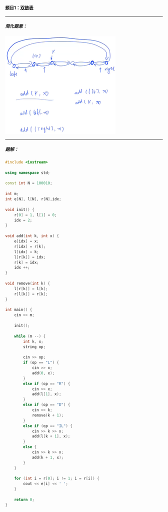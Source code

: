 #### 题目1：<a href="https://www.acwing.com/problem/content/829/">双链表</a>

------------------

##### 简化题意：

<img src="https://github.com/DaoZuQieXing/Learn/blob/main/img/算法基础课/算法基础课第二讲：数据结构/简化双链表题意.png?raw=true" alt="system call" style="max-width: 70%">

-------------

##### 题解：

```c++
#include <iostream>

using namespace std;

const int N = 100010;

int m;
int e[N], l[N], r[N],idx;

void init() {
    r[0] = 1, l[1] = 0;
    idx = 2;
}

void add(int k, int x) {
    e[idx] = x;
    r[idx] = r[k];
    l[idx] = k;
    l[r[k]] = idx;
    r[k] = idx;
    idx ++;
}

void remove(int k) {
    l[r[k]] = l[k];
    r[l[k]] = r[k];
}

int main() {
    cin >> m;
    
    init();
    
    while (m --) {
        int k, x;
        string op;
        
        cin >> op;
        if (op == "L") {
            cin >> x;
            add(0, x);
        }
        else if (op == "R") {
            cin >> x;
            add(l[1], x);
        }
        else if (op == "D") {
            cin >> k;
            remove(k + 1);
        }
        else if (op == "IL") {
            cin >> k >> x;
            add(l[k + 1], x);
        }
        else {
            cin >> k >> x;
            add(k + 1, x);
        }
    }
    
    for (int i = r[0]; i != 1; i = r[i]) {
        cout << e[i] << ' ';
    }
    
    return 0;
}
```

